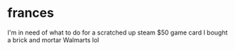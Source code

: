 # frances
I'm in need of what to do for a scratched up steam $50 game card I bought a brick and mortar Walmarts lol
